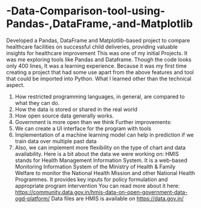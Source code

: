 # -Data-Comparison-tool-using-Pandas-,DataFrame,-and-Matplotlib
Developed a Pandas, DataFrame and Matplotlib-based project to compare healthcare facilities on successful child deliveries, providing valuable insights for healthcare improvement
This was one of my initial Projects. It was me exploring tools like Pandas and Dataframe. Though the code looks only 400 lines, It was a learning experience. Because it was my first time creating a project that had some use apart from the above features and tool that could be imported into Python.
What I learned other than the technical aspect.
1. How restricted programming languages, in general, are compared to what they can do.
2. How the data is stored or shared in the real world
3. How open source data generally works.
4. Government is more open than we think
Further improvements:
1. We can create a UI interface for the program with tools
2. Implementation of a machine learning model can help in prediction if we train data over multiple past data
3. Also, we can implement more flexibility on the type of chart and data availability.
Here is a bit about the data we were working on:
HMIS stands for Health Management Information System. It is a web-based Monitoring Information System of the Ministry of Health & Family Welfare to monitor the National Health Mission and other National Health Programmes. It provides key inputs for policy formulation and appropriate program intervention
You can read more about it here: https://community.data.gov.in/hmis-data-on-open-government-data-ogd-platform/
Data files are HMIS is available on https://data.gov.in/

